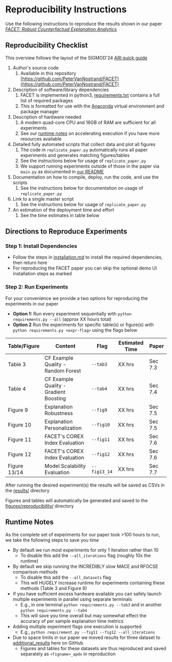 # Reproducibility Instructions

Use the following instructions to reproduce the results shown in our paper *[FACET: Robust Counterfactual Explanation Analytics](https://petervannostrand.github.io/publication/FACET-Robust-CFs)*

## Reproducibility Checklist

This overview follows the layout of the SIGMOD'24 [ARI quick guide](https://docs.google.com/document/d/1_pheZ2p9Nc8qhtcOpNINm7AxFpPpkpC1n60jJdyr-uk/export?format=pdf&attachment=false)

1. Author's source code
   1. Available in this repository [https://github.com/PeterVanNostrand/FACET](https://github.com/PeterVanNostrand/FACET)
2. Description of software/library dependencies
   1. FACET is implemented in python3, [requirements.txt](requirements.txt) contains a full list of required packages
   2. This is formatted for use with the [Anaconda](https://www.anaconda.com/download/success) virtual environment and package manager
3. Description of hardware needed
   1. A modern quad-core CPU and 16GB of RAM are sufficient for all experiments
   2. See our [runtime notes](#runtime-notes) on accelerating execution if you have more resources available
4. Detailed fully automated scripts that collect data and plot all figures
   1. The code in `replicate_paper.py` automatically runs all paper experiments and generates matching figures/tables
   2. See the instructions below for usage of `replicate_paper.py`
   3. We support running experiments outside of those in the paper via `main.py` as documented in [our README](/README.md)
5. Documentation on how to compile, deploy, run the code, and use the scripts
   1. See the instructions below for documentation on usage of `replicate_paper.py`
6. Link to a single master script
   1. See the instructions below for usage of `replicate_paper.py`
7. An estimation of the deployment time and effort
   1. See the time estimates in table below

## Directions to Reproduce Experiments

### Step 1: Install Dependencies

- Follow the steps in [installation.md](./installation.md) to install the required dependencies, then return here
- For reproducing the FACET paper you can skip the optional demo UI installation steps as marked

### Step 2: Run Experiments

For your convenience we provide a two options for reproducing the experiments in our paper

- **Option 1:** Run every experiment sequentially with `python requirements.py --all` (approx XX hours total)
- **Option 2** Run the experiments for specific table(s) or figure(s) with `python requirements.py <expr-flag>` using the flags below

| Table/Figure | Content                                | Flag         | Estimated Time | Paper   |
| ------------ | -------------------------------------- | ------------ | -------------- | ------- |
| Table 3      | CF Example Quality - Random Forest     | `--tab3`     | XX hrs         | Sec 7.3 |
| Table 4      | CF Example Quality - Gradient Boosting | `--tab4`     | XX hrs         | Sec 7.4 |
| Figure 9     | Explanation Robustness                 | `--fig9`     | XX hrs         | Sec 7.5 |
| Figure 10    | Explanation Personalization            | `--fig10`    | XX hrs         | Sec 7.5 |
| Figure 11    | FACET's COREX Index Evaluation         | `--fig11`    | XX hrs         | Sec 7.6 |
| Figure 12    | FACET's COREX Index Evaluation         | `--fig12`    | XX hrs         | Sec 7.6 |
| Figure 13/14 | Model Scalability Evaluation           | `--fig13_14` | XX hrs         | Sec 7.7 |

After running the desired experiment(s) the results will be saved as CSVs in the [results/](/results/) directory

Figures and tables will automatically be generated and saved to the [figures/reproducibility/](/figures/reproducibility/) directory

## Runtime Notes

As the complete set of experiments for our paper took >100 hours to run, we take the following steps to save you time

- By default we run most experiments for only 1 iteration rather than 10
  - To disable this add the `--all_iterations` flag (roughly 10x the runtime)
- By default we skip running the INCREDIBLY slow MACE and RFOCSE comparison methods
  - To disable this add the `--all_datasets` flag
  - This will HUGELY increase runtime for experiments containing these methods (Table 3 and Figure 9)
- If you have sufficient excess hardware available you can safely launch multiple experiments in parallel using separate terminals
  - E.g., in one terminal `python requirements.py --tab3` and in another `python requirements.py --tab4`
  - This will save you time overall but may somewhat effect the accuracy of per sample explanation time metrics
- Adding multiple experiment flags one execution is supported
  - E.g., `python requirement.py --fig11 --fig12 --all_iterations`
- Due to space limits in our paper we moved results for three dataset to [additional_results](/results/additional_results.md) here on GitHub
  - Figures and tables for these datasets are thus reproduced and saved separately as `<figname>_apdx` in reproduction
